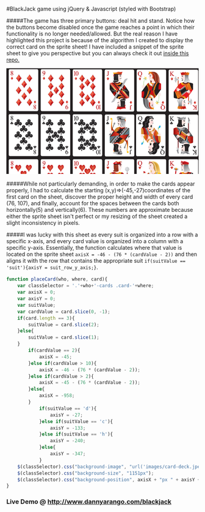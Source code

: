 #BlackJack game using jQuery & Javascript (styled with Bootstrap)

#####The game has three primary buttons:  deal hit and stand.  Notice how the buttons become disabled once the game reaches a point in which their functionality is no longer needed/allowed.  But the real reason I have highlighted this project is because of the algorithm I created to display the correct card on the sprite sheet!  I have included a snippet of the sprite sheet to give you perspective but you can always check it out [inside this repo.](../blob/master/images/card-deck.jpeg)

![alt text](images/SS.png "A snippet of the card sprite sheet")

#####While not particularly demanding, in order to make the cards appear properly, I had to calculate the starting (x,y)=>(-45,-27)coordinates of the first card on the sheet, discover the proper height and width of every card (76, 107), and finally, account for the spaces between the cards both horizontally(5) and vertically(6).  These numbers are approximate because either the sprite sheet isn't perfect or my resizing of the sheet created a slight inconsistency in pixels.

#####I was lucky with this sheet as every suit is organized into a row with a specific x-axis, and every card value is organized into a column with a specific y-axis.  Essentially, the function calculates where that value is located on the sprite sheet `axisX = -46 - (76 * (cardValue - 2))` and then aligns it with the row that contains the appropriate suit `if(suitValue == 'suit'){axisY = suit_row_y_axis;}`.  


```javascript
function placeCard(who, where, card){
    var classSelector = '.'+who+'-cards .card-'+where;
    var axisX = 0;
    var axisY = 0;
    var suitValue;
    var cardValue = card.slice(0, -1);
    if(card.length == 3){
        suitValue = card.slice(2);
    }else{
        suitValue = card.slice(1);
    }
        if(cardValue == 2){
            axisX = -45;
        }else if(cardValue > 10){
            axisX = -46 - (76 * (cardValue - 2));
        }else if(cardValue > 2){
            axisX = -45 - (76 * (cardValue - 2));
        }else{
            axisX = -958;
        }
            if(suitValue == 'd'){
                axisY = -27;
            }else if(suitValue == 'c'){
                axisY = -133;
            }else if(suitValue == 'h'){
                axisY = -240;
            }else{
                axisY = -347;
            }
    $(classSelector).css("background-image", "url('images/card-deck.jpeg')");
    $(classSelector).css("background-size", "1151px");
    $(classSelector).css("background-position", axisX + "px " + axisY + "px");
}
```

### Live Demo @ http://www.dannyarango.com/blackjack
